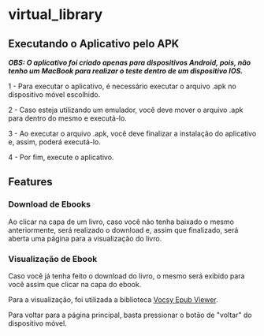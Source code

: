 # virtual_library

## Executando o Aplicativo pelo APK

**_*OBS: O aplicativo foi criado apenas para dispositivos Android, pois, não tenho um MacBook para realizar o teste dentro de um dispositivo IOS.*_**

1 - Para executar o aplicativo, é necessário executar o arquivo .apk no dispositivo móvel escolhido.

2 - Caso esteja utilizando um emulador, você deve mover o arquivo .apk para dentro do mesmo e executá-lo.

3 - Ao executar o arquivo .apk, você deve finalizar a instalação do aplicativo e, assim, poderá executá-lo.

4 - Por fim, execute o aplicativo.

## Features

### Download de Ebooks

Ao clicar na capa de um livro, caso você não tenha baixado o mesmo anteriormente, será realizado o download e, assim que finalizado, será aberta uma página para a visualização do livro.

### Visualização de Ebook

Caso você já tenha feito o download do livro, o mesmo será exibido para você assim que clicar na capa do ebook.

Para a visualização, foi utilizada a biblioteca [Vocsy Epub Viewer](https://pub.dev/packages/vocsy_epub_viewer).

Para voltar para a página principal, basta pressionar o botão de "voltar" do dispositivo móvel.
